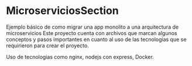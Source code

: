 # MicroserviciosSection
Ejemplo básico de como migrar una app monolito a una arquitectura de microservicios
Este proyecto cuenta con archivos que marcan algunos conceptos y pasos importantes en cuanto al uso de
las tecnologias que se requirieron para crear el proyecto.

Uso de tecnologias como nginx, nodejs con express, Docker.
